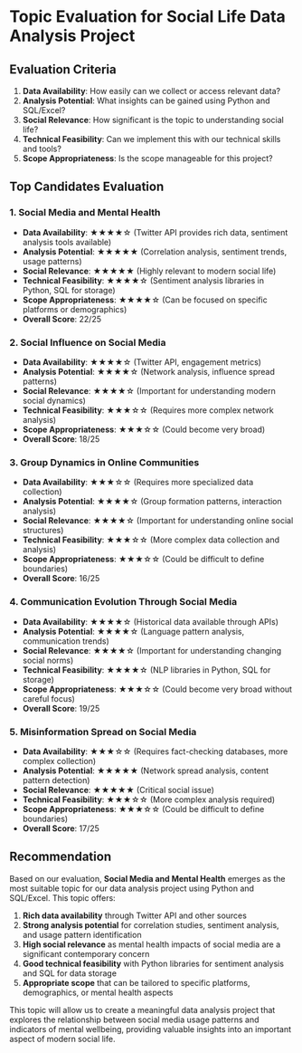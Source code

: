# Topic Evaluation for Social Life Data Analysis Project

## Evaluation Criteria
1. **Data Availability**: How easily can we collect or access relevant data?
2. **Analysis Potential**: What insights can be gained using Python and SQL/Excel?
3. **Social Relevance**: How significant is the topic to understanding social life?
4. **Technical Feasibility**: Can we implement this with our technical skills and tools?
5. **Scope Appropriateness**: Is the scope manageable for this project?

## Top Candidates Evaluation

### 1. Social Media and Mental Health
- **Data Availability**: ★★★★☆ (Twitter API provides rich data, sentiment analysis tools available)
- **Analysis Potential**: ★★★★★ (Correlation analysis, sentiment trends, usage patterns)
- **Social Relevance**: ★★★★★ (Highly relevant to modern social life)
- **Technical Feasibility**: ★★★★☆ (Sentiment analysis libraries in Python, SQL for storage)
- **Scope Appropriateness**: ★★★★☆ (Can be focused on specific platforms or demographics)
- **Overall Score**: 22/25

### 2. Social Influence on Social Media
- **Data Availability**: ★★★★☆ (Twitter API, engagement metrics)
- **Analysis Potential**: ★★★★☆ (Network analysis, influence spread patterns)
- **Social Relevance**: ★★★★☆ (Important for understanding modern social dynamics)
- **Technical Feasibility**: ★★★☆☆ (Requires more complex network analysis)
- **Scope Appropriateness**: ★★★☆☆ (Could become very broad)
- **Overall Score**: 18/25

### 3. Group Dynamics in Online Communities
- **Data Availability**: ★★★☆☆ (Requires more specialized data collection)
- **Analysis Potential**: ★★★★☆ (Group formation patterns, interaction analysis)
- **Social Relevance**: ★★★★☆ (Important for understanding online social structures)
- **Technical Feasibility**: ★★★☆☆ (More complex data collection and analysis)
- **Scope Appropriateness**: ★★★☆☆ (Could be difficult to define boundaries)
- **Overall Score**: 16/25

### 4. Communication Evolution Through Social Media
- **Data Availability**: ★★★★☆ (Historical data available through APIs)
- **Analysis Potential**: ★★★★☆ (Language pattern analysis, communication trends)
- **Social Relevance**: ★★★★☆ (Important for understanding changing social norms)
- **Technical Feasibility**: ★★★★☆ (NLP libraries in Python, SQL for storage)
- **Scope Appropriateness**: ★★★☆☆ (Could become very broad without careful focus)
- **Overall Score**: 19/25

### 5. Misinformation Spread on Social Media
- **Data Availability**: ★★★☆☆ (Requires fact-checking databases, more complex collection)
- **Analysis Potential**: ★★★★★ (Network spread analysis, content pattern detection)
- **Social Relevance**: ★★★★★ (Critical social issue)
- **Technical Feasibility**: ★★★☆☆ (More complex analysis required)
- **Scope Appropriateness**: ★★★☆☆ (Could be difficult to define boundaries)
- **Overall Score**: 17/25

## Recommendation

Based on our evaluation, **Social Media and Mental Health** emerges as the most suitable topic for our data analysis project using Python and SQL/Excel. This topic offers:

1. **Rich data availability** through Twitter API and other sources
2. **Strong analysis potential** for correlation studies, sentiment analysis, and usage pattern identification
3. **High social relevance** as mental health impacts of social media are a significant contemporary concern
4. **Good technical feasibility** with Python libraries for sentiment analysis and SQL for data storage
5. **Appropriate scope** that can be tailored to specific platforms, demographics, or mental health aspects

This topic will allow us to create a meaningful data analysis project that explores the relationship between social media usage patterns and indicators of mental wellbeing, providing valuable insights into an important aspect of modern social life.
